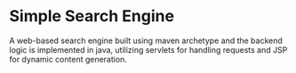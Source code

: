 # Simple Search Engine

A web-based search engine built using maven archetype and the backend logic is implemented in java, utilizing servlets for handling requests and JSP for dynamic content generation.
